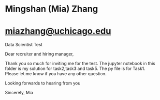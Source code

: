 # Mingshan (Mia) Zhang
# miazhang@uchicago.edu
Data Scientist Test

Dear recruiter and hiring manager,

Thank you so much for inviting me for the test. 
The jupyter notebook in this folder is my solution for task2,task3 and task5.
The py file is for Task1.
Please let me know if you have any other question.

Looking forwards to hearing from you

Sincerely,
Mia
